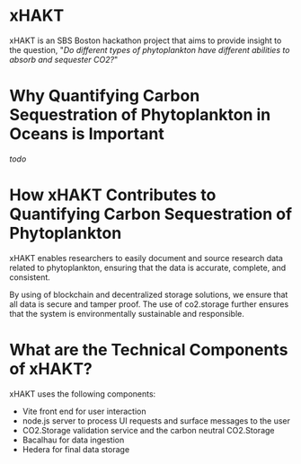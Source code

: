 # xHAKT
xHAKT is an SBS Boston hackathon project that aims to provide insight to the question, "_Do different types of phytoplankton have different abilities to absorb and sequester CO2?_"

# Why Quantifying Carbon Sequestration of Phytoplankton in Oceans is Important

_todo_

# How xHAKT Contributes to Quantifying Carbon Sequestration of Phytoplankton
xHAKT enables researchers to easily document and source research data related to phytoplankton, ensuring that the data is accurate, complete, and consistent. 

By using of blockchain and decentralized storage solutions, we ensure that all data is secure and tamper proof. The use of co2.storage further ensures that the system is environmentally sustainable and responsible.

# What are the Technical Components of xHAKT?

xHAKT uses the following components:
- Vite front end for user interaction
- node.js server to process UI requests and surface messages to the user
- CO2.Storage validation service and the carbon neutral CO2.Storage
- Bacalhau for data ingestion
- Hedera for final data storage
